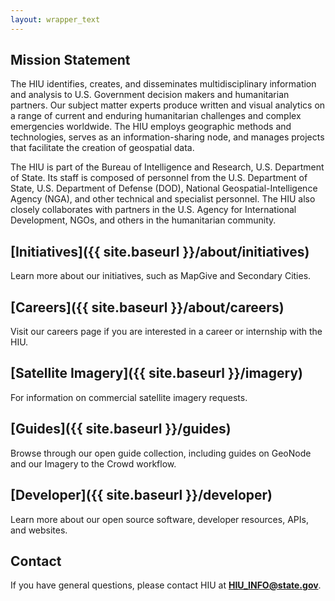 ```yaml
---
layout: wrapper_text
---
```


## Mission Statement

The HIU identifies, creates, and disseminates multidisciplinary information and analysis to U.S. Government decision makers and humanitarian partners. Our subject matter experts produce written and visual analytics on a range of current and enduring humanitarian challenges and complex emergencies worldwide. The HIU employs geographic methods and technologies, serves as an information-sharing node, and manages projects that facilitate the creation of geospatial data.

The HIU is part of the Bureau of Intelligence and Research, U.S. Department of State. Its staff  is composed of personnel from the U.S. Department of State, U.S. Department of Defense (DOD), National Geospatial-Intelligence Agency (NGA), and other technical and specialist personnel. The HIU also closely collaborates with partners in the U.S. Agency for International Development, NGOs, and others in the humanitarian community.

## [Initiatives]({{ site.baseurl }}/about/initiatives)

Learn more about our initiatives, such as MapGive and Secondary Cities.

## [Careers]({{ site.baseurl }}/about/careers)

Visit our careers page if you are interested in a career or internship with the HIU.

## [Satellite Imagery]({{ site.baseurl }}/imagery)

For information on commercial satellite imagery requests.

## [Guides]({{ site.baseurl }}/guides)

Browse through our open guide collection, including guides on GeoNode and our Imagery to the Crowd workflow.

## [Developer]({{ site.baseurl }}/developer)

Learn more about our open source software, developer resources, APIs, and websites.

## Contact

If you have general questions, please contact HIU at **[HIU_INFO@state.gov](mailto:HIU_INFO@state.gov)**.


